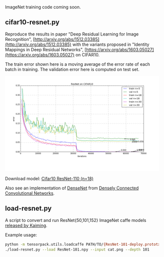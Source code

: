 
ImageNet training code coming soon.

## cifar10-resnet.py

Reproduce the results in paper "Deep Residual Learning for Image Recognition", [http://arxiv.org/abs/1512.03385](http://arxiv.org/abs/1512.03385)
with the variants proposed in "Identity Mappings in Deep Residual Networks", [https://arxiv.org/abs/1603.05027](https://arxiv.org/abs/1603.05027) on CIFAR10.

The train error shown here is a moving average of the error rate of each batch in training.
The validation error here is computed on test set.

![cifar10](cifar10-resnet.png)

Download model:
[Cifar10 ResNet-110 (n=18)](https://drive.google.com/open?id=0B9IPQTvr2BBkTXBlZmh1cmlnQ0k)

Also see an implementation of [DenseNet](https://github.com/YixuanLi/densenet-tensorflow) from [Densely Connected Convolutional Networks](https://arxiv.org/abs/1608.06993).

## load-resnet.py

A script to convert and run ResNet{50,101,152} ImageNet caffe models [released by Kaiming](https://github.com/KaimingHe/deep-residual-networks).

Example usage:
```bash
python -m tensorpack.utils.loadcaffe PATH/TO/{ResNet-101-deploy.prototxt,ResNet-101-model.caffemodel} ResNet101.npy
./load-resnet.py --load ResNet-101.npy --input cat.png --depth 101
```

